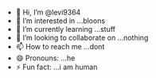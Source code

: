 - 👋 Hi, I’m @levi9364
- 👀 I’m interested in ...bloons
- 🌱 I’m currently learning ...stuff
- 💞️ I’m looking to collaborate on ...nothing
- 📫 How to reach me ...dont
- 😄 Pronouns: ...he
- ⚡ Fun fact: ...i am human

<!---
levi9364/levi9364 is a ✨ special ✨ repository because its `README.md` (this file) appears on your GitHub profile.
You can click the Preview link to take a look at your changes.
--->

